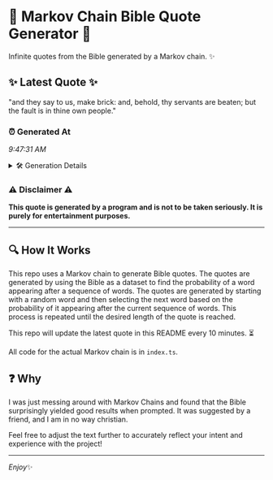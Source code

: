 # 📖 Markov Chain Bible Quote Generator 📖

Infinite quotes from the Bible generated by a Markov chain. ✨

## ✨ Latest Quote ✨
"and they say to us, make brick: and, behold, thy servants are beaten; but the fault is in thine own people."

### ⏰ Generated At
*9:47:31 AM*

<details>
    <summary>🛠️ Generation Details</summary>
    <p>
        <strong>🌱 Seed:</strong> and<br>
        <strong>🔄 Iterations:</strong> 20<br>
        <strong>📜 Context History:</strong><br>[ and ]: they<br>[ and, they ]: say<br>[ and, they, say ]: to<br>[ and, they, say, to ]: us,<br>[ and, they, say, to, us, ]: make<br>[ and, they, say, to, us,, make ]: brick:<br>[ they, say, to, us,, make, brick: ]: and,<br>[ say, to, us,, make, brick:, and, ]: behold,<br>[ to, us,, make, brick:, and,, behold, ]: thy<br>[ us,, make, brick:, and,, behold,, thy ]: servants<br>[ make, brick:, and,, behold,, thy, servants ]: are<br>[ brick:, and,, behold,, thy, servants, are ]: beaten;<br>[ and,, behold,, thy, servants, are, beaten; ]: but<br>[ behold,, thy, servants, are, beaten;, but ]: the<br>[ thy, servants, are, beaten;, but, the ]: fault<br>[ servants, are, beaten;, but, the, fault ]: is<br>[ are, beaten;, but, the, fault, is ]: in<br>[ beaten;, but, the, fault, is, in ]: thine<br>[ but, the, fault, is, in, thine ]: own<br>[ the, fault, is, in, thine, own ]: people.<br>
    </p>
</details>

### ⚠️ Disclaimer ⚠️
**This quote is generated by a program and is not to be taken seriously. It is purely for entertainment purposes.**

---

## 🔍 How It Works

This repo uses a Markov chain to generate Bible quotes. The quotes are generated by using the Bible as a dataset to find the probability of a word appearing after a sequence of words. The quotes are generated by starting with a random word and then selecting the next word based on the probability of it appearing after the current sequence of words. This process is repeated until the desired length of the quote is reached.

This repo will update the latest quote in this README every 10 minutes. ⏳

All code for the actual Markov chain is in `index.ts`.

## ❓ Why

I was just messing around with Markov Chains and found that the Bible surprisingly yielded good results when prompted. 
It was suggested by a friend, and I am in no way christian.

Feel free to adjust the text further to accurately reflect your intent and experience with the project!

---

*Enjoy*✨
